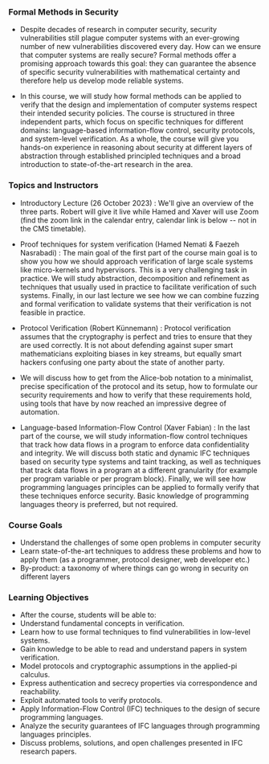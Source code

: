 ### Formal Methods in Security

- Despite decades of research in computer security, security vulnerabilities still plague computer systems with an ever-growing number of new vulnerabilities discovered every day. How can we ensure that computer systems are really secure? Formal methods offer a promising approach towards this goal: they can guarantee the absence of specific security vulnerabilities with mathematical certainty and therefore help us develop mode reliable systems.

- In this course, we will study how formal methods can be applied to verify that the design and implementation of computer systems respect their intended security policies. The course is structured in three independent parts, which focus on specific techniques for different domains: language-based information-flow control, security protocols, and system-level verification. As a whole, the course will give you hands-on experience in reasoning about security at different layers of abstraction through established principled techniques and a broad introduction to state-of-the-art research in the area.

### Topics and Instructors
- Introductory Lecture (26 October 2023)  : We'll give an overview of the three parts. Robert will give it live while Hamed and Xaver will use Zoom (find the zoom link in the calendar entry, calendar link is below -- not in the CMS timetable).
 

- Proof techniques for system verification (Hamed Nemati & Faezeh Nasrabadi) : The main goal of the first part of the course main goal is to show you how we should approach verification of large scale systems like micro-kernels and hypervisors. This is a very challenging task in practice. We will study abstraction, decomposition and refinement as techniques that usually used in practice to facilitate verification of such systems. Finally, in our last lecture we see how we can combine fuzzing and formal verification to validate systems that their verification is not feasible in practice.  

- Protocol Verification (Robert Künnemann) : Protocol verification assumes that the cryptography is perfect and tries to ensure that they are used correctly. It is not about defending against super smart mathematicians exploiting biases in key streams, but equally smart hackers confusing one party about the state of another party.

- We will discuss how to get from the Alice-bob notation to a minimalist, precise specification of the protocol and its setup, how to formulate our security requirements and how to verify that these requirements hold, using tools that have by now reached an impressive degree of automation.

- Language-based Information-Flow Control (Xaver Fabian) : In the last part of the course, we will study information-flow control techniques that track how data flows in a program to enforce data confidentiality and integrity. We will discuss both static and dynamic IFC techniques based on security type systems and taint tracking, as well as techniques that track data flows in a program at a different granularity (for example per program variable or per program block). Finally, we will see how programming languages principles can be applied to formally verify that these techniques enforce security. Basic knowledge of programming languages theory is preferred, but not required.

### Course Goals

- Understand the challenges of some open problems in computer security
- Learn state-of-the-art techniques to address these problems and how to apply them (as a programmer, protocol designer, web developer etc.)
- By-product: a taxonomy of where things can go wrong in security on different layers

### Learning Objectives

- After the course, students will be able to:
- Understand fundamental concepts in verification. 
- Learn how to use formal techniques to find vulnerabilities in low-level systems.
- Gain knowledge to be able to read and understand papers in system verification.
- Model protocols and cryptographic assumptions in the applied-pi calculus.
- Express authentication and secrecy properties via correspondence and reachability.
- Exploit automated tools to verify protocols.
- Apply Information-Flow Control (IFC) techniques to the design of secure programming languages.
- Analyze the security guarantees of IFC languages through programming languages principles.
- Discuss problems, solutions, and open challenges presented in IFC research papers.